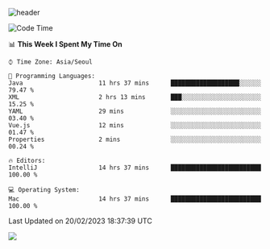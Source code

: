 ![header](https://capsule-render.vercel.app/api?type=Egg&color=timeAuto&height=300&section=header&text=PoPo&fontSize=90&animation=fadeIn)

  <!--START_SECTION:waka-->
![Code Time](http://img.shields.io/badge/Code%20Time-510%20hrs%2046%20mins-blue)

📊 **This Week I Spent My Time On** 

```text
⌚︎ Time Zone: Asia/Seoul

💬 Programming Languages: 
Java                     11 hrs 37 mins      ███████████████████░░░░░░   79.47 % 
XML                      2 hrs 13 mins       ███░░░░░░░░░░░░░░░░░░░░░░   15.25 % 
YAML                     29 mins             ░░░░░░░░░░░░░░░░░░░░░░░░░   03.40 % 
Vue.js                   12 mins             ░░░░░░░░░░░░░░░░░░░░░░░░░   01.47 % 
Properties               2 mins              ░░░░░░░░░░░░░░░░░░░░░░░░░   00.24 % 

🔥 Editors: 
IntelliJ                 14 hrs 37 mins      █████████████████████████   100.00 % 

💻 Operating System: 
Mac                      14 hrs 37 mins      █████████████████████████   100.00 % 

```


 Last Updated on 20/02/2023 18:37:39 UTC
<!--END_SECTION:waka-->



<img src="https://capsule-render.vercel.app/api?type=Egg&color=timeAuto&height=300&section=footer&text=PoPo&fontSize=90&animation=fadeIn&reversal=true" />

